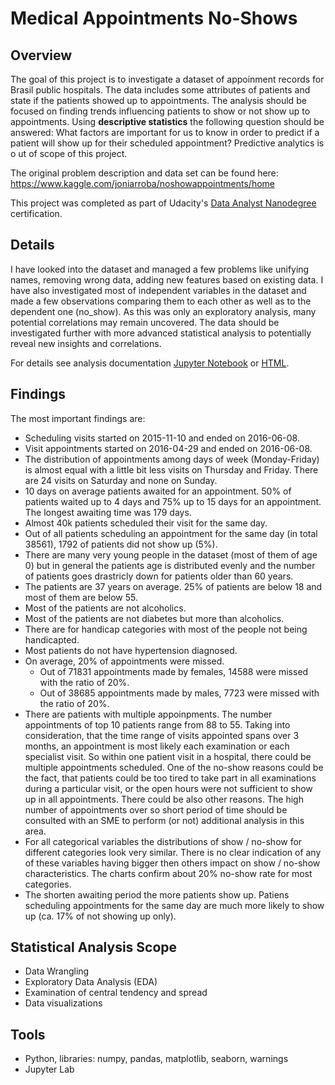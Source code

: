 # Medical Appointments No-Shows

## Overview
The goal of this project is to investigate a dataset of appoinment records for Brasil public hospitals. The data includes some attributes of patients and state if the patients showed up to appointments. The analysis should be focused on finding trends influencing patients to show or not show up to appointments. Using **descriptive statistics** the following question should be answered: What factors are important for us to know in order to predict if a patient will show up for their scheduled appointment? Predictive analytics is o ut of scope of this project.

The original problem description and data set can be found here: https://www.kaggle.com/joniarroba/noshowappointments/home

This project was completed as part of Udacity's [Data Analyst Nanodegree](https://eu.udacity.com/course/data-analyst-nanodegree--nd002) certification.

## Details
I have looked into the dataset and managed a few problems like unifying names, removing wrong data, adding new features based on existing data. I have also investigated most of independent variables in the dataset and made a few observations comparing them to each other as well as to the dependent one (no_show). As this was only an exploratory analysis, many potential correlations may remain uncovered. The data should be investigated further with more advanced statistical analysis to potentially reveal new insights and correlations.

For details see analysis documentation [Jupyter Notebook](https://github.com/ksatola/Medical-Appointments-No-Shows/blob/master/no-shows-ks4-final.ipynb) or [HTML](https://github.com/ksatola/Medical-Appointments-No-Shows/blob/master/no-shows-ks4-final.html).

## Findings
The most important findings are:
- Scheduling visits started on 2015-11-10 and ended on 2016-06-08.
- Visit appointments started on 2016-04-29 and ended on 2016-06-08.
- The distribution of appointments among days of week (Monday-Friday) is almost equal with a little bit less visits on Thursday and Friday. There are 24 visits on Saturday and none on Sunday.
- 10 days on average patients awaited for an appointment. 50% of patients waited up to 4 days and 75% up to 15 days for an appointment. The longest awaiting time was 179 days.
- Almost 40k patients scheduled their visit for the same day.
- Out of all patients scheduling an appointment for the same day (in total 38561), 1792 of patients did not show up (5%).
- There are many very young people in the dataset (most of them of age 0) but in general the patients age is distributed evenly and the number of patients goes drastricly down for patients older than 60 years.
- The patients are 37 years on average. 25% of patients are below 18 and most of them are below 55.
- Most of the patients are not alcoholics.
- Most of the patients are not diabetes but more than alcoholics.
- There are for handicap categories with most of the people not being handicapted.
- Most patients do not have hypertension diagnosed.
- On average, 20% of appointments were missed.
  - Out of 71831 appointments made by females, 14588 were missed with the ratio of 20%.
  - Out of 38685 appointments made by males, 7723 were missed with the ratio of 20%.
- There are patients with multiple appoinpments. The number appointments of top 10 patients range from 88 to 55. Taking into consideration, that the time range of visits appointed spans over 3 months, an appointment is most likely each examination or each specialist visit. So within one patient visit in a hospital, there could be multiple appointments scheduled. One of the no-show reasons could be the fact, that patients could be too tired to take part in all examinations during a particular visit, or the open hours were not sufficient to show up in all appointments. There could be also other reasons. The high number of appointments over so short period of time should be consulted with an SME to perform (or not) additional analysis in this area.
- For all categorical variables the distributions of show / no-show for different categories look very similar. There is no clear indication of any of these variables having bigger then others impact on show / no-show characteristics. The charts confirm about 20% no-show rate for most categories.
- The shorten awaiting period the more patients show up. Patiens scheduling appointments for the same day are much more likely to show up (ca. 17% of not showing up only).

## Statistical Analysis Scope
- Data Wrangling
- Exploratory Data Analysis (EDA)
- Examination of central tendency and spread
- Data visualizations

## Tools
- Python, libraries: numpy, pandas, matplotlib, seaborn, warnings
- Jupyter Lab
